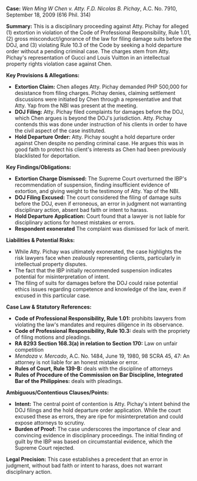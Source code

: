 **Case:** *Wen Ming W Chen v. Atty. F.D. Nicolas B. Pichay*, A.C. No. 7910, September 18, 2009 (616 Phil. 314)

**Summary:** This is a disciplinary proceeding against Atty. Pichay for alleged (1) extortion in violation of the Code of Professional Responsibility, Rule 1.01, (2) gross misconduct/ignorance of the law for filing damage suits before the DOJ, and (3) violating Rule 10.3 of the Code by seeking a hold departure order without a pending criminal case. The charges stem from Atty. Pichay's representation of Gucci and Louis Vuitton in an intellectual property rights violation case against Chen.

**Key Provisions & Allegations:**

*   **Extortion Claim:** Chen alleges Atty. Pichay demanded PHP 500,000 for desistance from filing charges. Pichay denies, claiming settlement discussions were initiated by Chen through a representative and that Atty. Yap from the NBI was present at the meeting.
*   **DOJ Filing:** Atty. Pichay filed complaints for damages before the DOJ, which Chen argues is beyond the DOJ's jurisdiction. Atty. Pichay contends this was done under instruction of his clients in order to have the civil aspect of the case instituted.
*   **Hold Departure Order:** Atty. Pichay sought a hold departure order against Chen despite no pending criminal case. He argues this was in good faith to protect his client's interests as Chen had been previously blacklisted for deportation.

**Key Findings/Obligations:**

*   **Extortion Charge Dismissed:** The Supreme Court overturned the IBP's recommendation of suspension, finding insufficient evidence of extortion, and giving weight to the testimony of Atty. Yap of the NBI.
*   **DOJ Filing Excused:** The court considered the filing of damage suits before the DOJ, even if erroneous, an error in judgment not warranting disciplinary action, absent bad faith or intent to harass.
*   **Hold Departure Application:** Court found that a lawyer is not liable for disciplinary actions for honest mistakes or errors.
*   **Respondent exonerated** The complaint was dismissed for lack of merit.

**Liabilities & Potential Risks:**

*   While Atty. Pichay was ultimately exonerated, the case highlights the risk lawyers face when zealously representing clients, particularly in intellectual property disputes.
*   The fact that the IBP initially recommended suspension indicates potential for misinterpretation of intent.
*   The filing of suits for damages before the DOJ could raise potential ethics issues regarding competence and knowledge of the law, even if excused in this particular case.

**Case Law & Statutory References:**

*   **Code of Professional Responsibility, Rule 1.01:** prohibits lawyers from violating the law's mandates and requires diligence in its observance.
*   **Code of Professional Responsibility, Rule 10.3:** deals with the propriety of filing motions and pleadings.
*   **RA 8293 Section 168.3(a) in relation to Section 170:** Law on unfair competition
*   *Mendoza v. Mercado*, A.C. No. 1484, June 19, 1980, 98 SCRA 45, 47: An attorney is not liable for an honest mistake or error.
*   **Rules of Court, Rule 139-B:** deals with the discipline of attorneys
*   **Rules of Procedure of the Commission on Bar Discipline, Integrated Bar of the Philippines:** deals with pleadings.

**Ambiguous/Contentious Clauses/Points:**

*   **Intent:** The central point of contention is Atty. Pichay's intent behind the DOJ filings and the hold departure order application. While the court excused these as errors, they are ripe for misinterpretation and could expose attorneys to scrutiny.
*   **Burden of Proof:** The case underscores the importance of clear and convincing evidence in disciplinary proceedings. The initial finding of guilt by the IBP was based on circumstantial evidence, which the Supreme Court rejected.

**Legal Precision:** This case establishes a precedent that an error in judgment, without bad faith or intent to harass, does not warrant disciplinary action.
